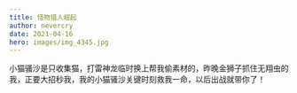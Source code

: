 ```yaml
---
title: 怪物猎人崛起
author: nevercry
date: 2021-04-16
hero: images/img_4345.jpg
---
```

小猫骚沙是只收集猫，打雷神龙临时换上帮我偷素材的，昨晚金狮子抓住无翔虫的我，正要大招秒我，我的小猫骚沙关键时刻救我一命，以后出战就带你了！